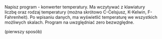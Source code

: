 Napisz program - konwerter temperatury. Ma wczytywać z klawiatury liczbę oraz rodzaj temperatury (można skrótowo C-Celsjusz, K-Kelwin, F-Fahrenheit). Po wpisaniu danych, ma wyświetlić temperaturę we wszystkich możliwych skalach. Program na uwzględniać zero bezwzględne.

(pierwszy sposób)
